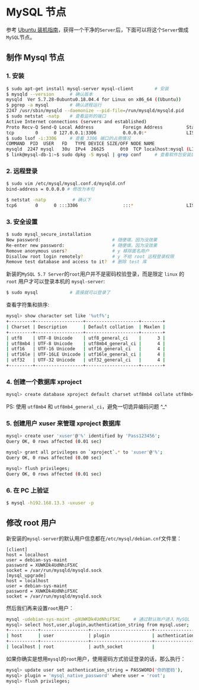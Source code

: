 # MySQL 节点

参考 [Ubuntu 装机指南](https://blog.codekissyoung.com/%E5%88%86%E5%B8%83%E5%BC%8F/UbuntuServer)，获得一个干净的`Server`后，下面可以将这个`Server`做成`MySQL`节点。

## 制作 Mysql 节点

### 1. 安装

```bash
$ sudo apt-get install mysql-server mysql-client        # 安装
$ mysqld --version      # 确认版本
mysqld  Ver 5.7.28-0ubuntu0.18.04.4 for Linux on x86_64 ((Ubuntu))
$ pgrep -a mysql        # 确认进程运行
2247 /usr/sbin/mysqld --daemonize --pid-file=/run/mysqld/mysqld.pid
$ sudo netstat -natp    # 查看监听的端口
Active Internet connections (servers and established)
Proto Recv-Q Send-Q Local Address           Foreign Address         State       PID/Program name
tcp        0      0 127.0.0.1:3306          0.0.0.0:*               LISTEN      2247/mysqld
$ sudo lsof -i:3306     # 查看 3306 端口的占用情况
COMMAND  PID  USER   FD   TYPE DEVICE SIZE/OFF NODE NAME
mysqld  2247 mysql   30u  IPv4  26625      0t0  TCP localhost:mysql (LISTEN)
$ link@mysql-db-1:~$ sudo dpkg -S mysql | grep conf     # 查看软件包安装后的所有文件清单
```

### 2. 远程登录

```bash
$ sudo vim /etc/mysql/mysql.conf.d/mysqld.cnf
bind-address = 0.0.0.0 # 修改为本句

$ netstat -natp          # 确认下
tcp6       0      0 :::3306                 :::*                    LISTEN      -
```

### 3. 安全设置

```bash
$ sudo mysql_secure_installation
New password:                           # 随便填，因为没效果
Re-enter new password:                  # 随便填，因为没效果
Remove anonymous users?                 # y 移除匿名用户
Disallow root login remotely?           # y 不给 root 远程登录权限
Remove test database and access to it?  # 删除 test 库
```

新装的`MySQL 5.7 Server`的`root`用户并不是密码校验登录，而是限定 `linux` 的 `root` 用户才可以登录本机的 `mysql-server`:

```bash
$ sudo mysql            # 直接就可以登录了
```

查看字符集和排序:

```bash
mysql> show character set like '%utf%';
+---------+------------------+--------------------+--------+
| Charset | Description      | Default collation  | Maxlen |
+---------+------------------+--------------------+--------+
| utf8    | UTF-8 Unicode    | utf8_general_ci    |      3 |
| utf8mb4 | UTF-8 Unicode    | utf8mb4_general_ci |      4 |
| utf16   | UTF-16 Unicode   | utf16_general_ci   |      4 |
| utf16le | UTF-16LE Unicode | utf16le_general_ci |      4 |
| utf32   | UTF-32 Unicode   | utf32_general_ci   |      4 |
+---------+------------------+--------------------+--------+
```

### 4. 创建一个数据库 xproject

```bash
mysql> create database xproject default charset utf8mb4 collate utf8mb4_general_ci;
```

PS: 使用 `utf8mb4` 和 `utf8mb4_general_ci`，避免一切诡异编码问题 ^\_^

### 5. 创建用户 xuser 来管理 xproject 数据库

```bash
mysql> create user 'xuser'@'%' identified by 'Pass123456';
Query OK, 0 rows affected (0.01 sec)

mysql> grant all privileges on `xproject`.* to 'xuser'@'%';
Query OK, 0 rows affected (0.00 sec)

mysql> flush privileges;
Query OK, 0 rows affected (0.01 sec)
```

### 6. 在 PC 上验证

```bash
$ mysql -h192.168.13.3 -uxuser -p
```

## 修改 root 用户

新安装的`mysql-server`的默认用户信息都在`/etc/mysql/debian.cnf`文件里：

```mysql
[client]
host = localhost
user = debian-sys-maint
password = XUWKDk4UdNhiF5XC
socket = /var/run/mysqld/mysqld.sock
[mysql_upgrade]
host = localhost
user = debian-sys-maint
password = XUWKDk4UdNhiF5XC
socket = /var/run/mysqld/mysqld.sock
```

然后我们再来设置`root`用户：

```bash
mysql -udebian-sys-maint -pXUWKDk4UdNhiF5XC     # 通过默认账户进入 MySQL
mysql> select host,user,plugin,authentication_string from mysql.user;
+-----------+------------------+-----------------------+------------------------+
| host      | user             | plugin                | authentication_string  |
+-----------+------------------+-----------------------+------------------------+
| localhost | root             | auth_socket           |                        |
```

如果你确实是想用`mysql`的`root`用户，使用密码方式验证登录的话，那么执行：

```bash
mysql> update user set authentication_string = PASSWORD('你的密码'),
mysql> plugin = 'mysql_native_password' where user = 'root';
mysql> flush privileges;
```
